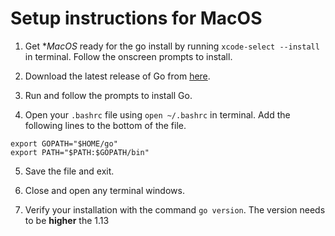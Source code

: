 # Setup instructions for MacOS

1. Get **MacOS* ready for the go install by running `xcode-select --install` in terminal. Follow the onscreen prompts to install.

2. Download the latest release of Go from [here](https://golang.org/dl/).

3. Run and follow the prompts to install Go.

4. Open your `.bashrc` file using `open ~/.bashrc` in terminal. Add the following lines to the bottom of the file.

```
export GOPATH="$HOME/go"
export PATH="$PATH:$GOPATH/bin"
```

5. Save the file and exit.

4. Close and open any terminal windows.

5. Verify your installation with the command `go version`. The version needs to be **higher** the 1.13
